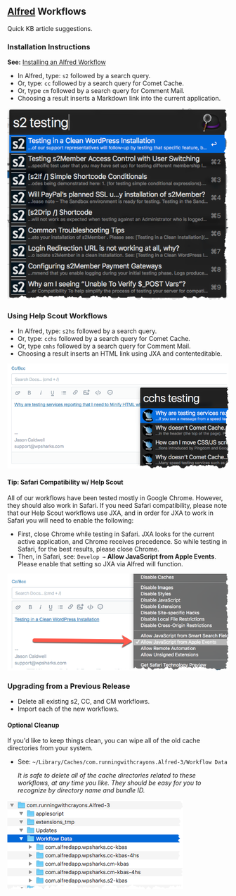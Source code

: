 ## [Alfred](http://www.alfredapp.com/) Workflows

Quick KB article suggestions.

### Installation Instructions

**See:** [Installing an Alfred Workflow](http://support.alfredapp.com/workflows:installing/)

- In Alfred, type: `s2` followed by a search query.
- Or, type: `cc` followed by a search query for Comet Cache.
- Or, type `cm` followed by a search query for Comment Mail.
- Choosing a result inserts a Markdown link into the current application.

![s2Member Screenshot](screenshots/s2member.png)

### Using Help Scout Workflows

- In Alfred, type: `s2hs` followed by a search query.
- Or, type: `cchs` followed by a search query for Comet Cache.
- Or, type `cmhs` followed by a search query for Comment Mail.
- Choosing a result inserts an HTML link using JXA and contenteditable.

![Help Scout Screenshot](screenshots/helpscout.png)

#### **Tip:** Safari Compatibility w/ Help Scout

All of our workflows have been tested mostly in Google Chrome. However, they should also work in Safari. If you need Safari compatibility, please note that our Help Scout workflows use JXA, and in order for JXA to work in Safari you will need to enable the following:

- First, close Chrome while testing in Safari. JXA looks for the current active application, and Chrome receives precedence. So while testing in Safari, for the best results, please close Chrome.
- Then, in Safari, see: `Develop →` **Allow JavaScript from Apple Events**. Please enable that setting so JXA via Alfred will function.

![Help Scout Screenshot](screenshots/helpscout-safari.png)

### Upgrading from a Previous Release

- Delete all existing s2, CC, and CM workflows.
- Import each of the new workflows.

#### Optional Cleanup

If you'd like to keep things clean, you can wipe all of the old cache directories from your system.

- See: `~/Library/Caches/com.runningwithcrayons.Alfred-3/Workflow Data`

  _It is safe to delete all of the cache directories related to these workflows, at any time you like. They should be easy for you to recognize by directory name and bundle ID._

![Cache Screenshot](screenshots/cache.png)
